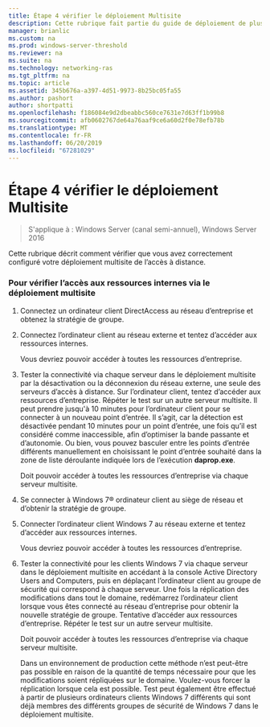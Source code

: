 ```yaml
---
title: Étape 4 vérifier le déploiement Multisite
description: Cette rubrique fait partie du guide de déploiement de plusieurs serveurs d’accès distant dans un déploiement Multisite dans Windows Server 2016.
manager: brianlic
ms.custom: na
ms.prod: windows-server-threshold
ms.reviewer: na
ms.suite: na
ms.technology: networking-ras
ms.tgt_pltfrm: na
ms.topic: article
ms.assetid: 345b676a-a397-4d51-9973-8b25bc05fa55
ms.author: pashort
author: shortpatti
ms.openlocfilehash: f186084e9d2dbeabbc560ce7631e7d63ff1b99b8
ms.sourcegitcommit: afb0602767de64a76aaf9ce6a60d2f0e78efb78b
ms.translationtype: MT
ms.contentlocale: fr-FR
ms.lasthandoff: 06/20/2019
ms.locfileid: "67281029"
---
```

# <a name="step-4-verify-the-multisite-deployment"></a>Étape 4 vérifier le déploiement Multisite

>S'applique à : Windows Server (canal semi-annuel), Windows Server 2016

Cette rubrique décrit comment vérifier que vous avez correctement configuré votre déploiement multisite de l’accès à distance.  
  
### <a name="to-verify-access-to-internal-resources-through-the-multisite-deployment"></a>Pour vérifier l’accès aux ressources internes via le déploiement multisite  
  
1.  Connectez un ordinateur client DirectAccess au réseau d’entreprise et obtenez la stratégie de groupe.  
  
2.  Connectez l’ordinateur client au réseau externe et tentez d’accéder aux ressources internes.  
  
    Vous devriez pouvoir accéder à toutes les ressources d’entreprise.  
  
3.  Tester la connectivité via chaque serveur dans le déploiement multisite par la désactivation ou la déconnexion du réseau externe, une seule des serveurs d’accès à distance. Sur l’ordinateur client, tentez d’accéder aux ressources d’entreprise. Répéter le test sur un autre serveur multisite. Il peut prendre jusqu'à 10 minutes pour l’ordinateur client pour se connecter à un nouveau point d’entrée. Il s’agit, car la détection est désactivée pendant 10 minutes pour un point d’entrée, une fois qu’il est considéré comme inaccessible, afin d’optimiser la bande passante et d’autonomie. Ou bien, vous pouvez basculer entre les points d’entrée différents manuellement en choisissant le point d’entrée souhaité dans la zone de liste déroulante indiquée lors de l’exécution **daprop.exe**.  
  
    Doit pouvoir accéder à toutes les ressources d’entreprise via chaque serveur multisite.  
  
4.  Se connecter à Windows 7&reg; ordinateur client au siège de réseau et d’obtenir la stratégie de groupe.  
  
5.  Connecter l’ordinateur client Windows 7 au réseau externe et tentez d’accéder aux ressources internes.  
  
    Vous devriez pouvoir accéder à toutes les ressources d’entreprise.  
  
6.  Tester la connectivité pour les clients Windows 7 via chaque serveur dans le déploiement multisite en accédant à la console Active Directory Users and Computers, puis en déplaçant l’ordinateur client au groupe de sécurité qui correspond à chaque serveur. Une fois la réplication des modifications dans tout le domaine, redémarrez l’ordinateur client lorsque vous êtes connecté au réseau d’entreprise pour obtenir la nouvelle stratégie de groupe. Tentative d’accéder aux ressources d’entreprise. Répéter le test sur un autre serveur multisite.  
  
    Doit pouvoir accéder à toutes les ressources d’entreprise via chaque serveur multisite.  
  
    Dans un environnement de production cette méthode n’est peut-être pas possible en raison de la quantité de temps nécessaire pour que les modifications soient répliquées sur le domaine. Voulez-vous forcer la réplication lorsque cela est possible. Test peut également être effectué à partir de plusieurs ordinateurs clients Windows 7 différents qui sont déjà membres des différents groupes de sécurité de Windows 7 dans le déploiement multisite.  
  


